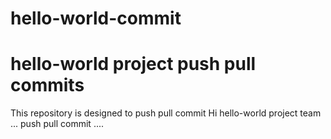 # hello-world-commit
# hello-world project push pull commits
This repository is designed to push pull commit
Hi hello-world project team ... push pull commit .... 
